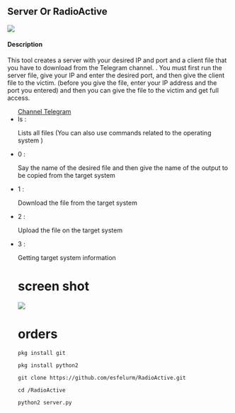 <h2>Server Or RadioActive</h2>
<img src="https://camo.githubusercontent.com/fd86cbaa77d876c65ce125c1c5db737d26c9cd8a70297f543962121da9f5e206/68747470733a2f2f73362e7575706c6f61642e69722f66696c65732f32303232313130345f3133333134335f757574312e6a7067"border="0"/>
<h4> Description </h4>
	    <p>This tool creates a server with your desired IP and port and a client file that you have to download from the Telegram channel. . You must first run the server file, give your IP and enter the desired port, and then give the client file to the victim. (before you give the file, enter your IP address and the port you entered) and then you can give the file to the victim and get full access. 
	    <ul>
                    <a href="https://t.me/esfelurm" target="_self"> Channel Telegram </a>
		    <li> ls : </li><p>Lists all files (You can also use commands related to the operating system )</p>
		    <li> 0 : </li><p>Say the name of the desired file and then give the name of the output to be copied from the target system </p>
		    <li> 1 : </li><p>Download the file from the target system </p>
                    <li> 2 : </li><p>Upload the file on the target system </p>
                    <li> 3 : </li><p>Getting target system information </p>


# screen shot 
<img src="https://camo.githubusercontent.com/c0c89c4b19dfe297bcbd0709e1060fe219eabff85be54f9a13b0eac9998bb9c2/68747470733a2f2f73362e7575706c6f61642e69722f66696c65732f73637265656e73686f745f32303232313130342d3131303632325f7465726d75785f346138722e6a7067" border="0"/>

# orders 

```
pkg install git

pkg install python2

git clone https://github.com/esfelurm/RadioActive.git

cd /RadioActive

python2 server.py
```
